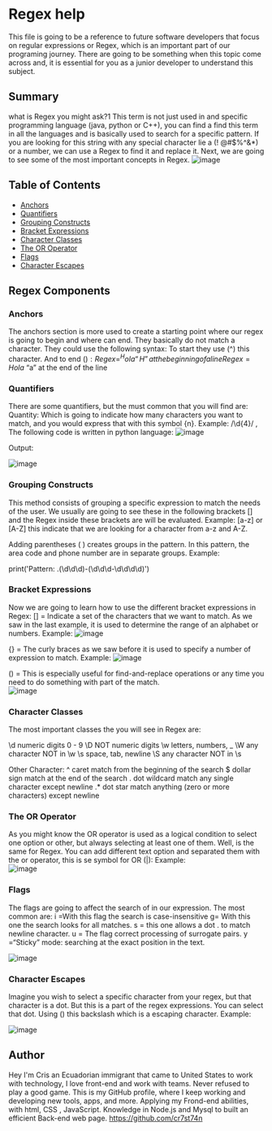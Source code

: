 # Regex help

This file is going to be a reference to future software developers that focus on regular expressions or Regex, which is an important part of our programing journey. There are going to be something when this topic come across and, it is essential for you as a junior developer to understand this subject. 

## Summary

what is Regex you might ask?1
This term is not just used in and specific programming language (java, python or C++), you can find a find this term in all the languages and is basically used to search for a specific pattern. If you are looking for this string with any special character lie a (! @#$%^&*) or a number, we can use a Regex to find it and replace it. Next, we are going to see some of the most important concepts in Regex.
![image](https://user-images.githubusercontent.com/34308684/184455047-6b768b7a-ebda-41ef-96cd-c5459c832f6f.png)

## Table of Contents

- [Anchors](#anchors)
- [Quantifiers](#quantifiers)
- [Grouping Constructs](#grouping-constructs)
- [Bracket Expressions](#bracket-expressions)
- [Character Classes](#character-classes)
- [The OR Operator](#the-or-operator)
- [Flags](#flags)
- [Character Escapes](#character-escapes)

## Regex Components

### Anchors

The anchors section is more used to create a starting point where our regex is going to begin and where can end. They basically do not match a character. 
They could use the following syntax: 
To start they use (^) this character. And to end ($):
Regex = ^Hola     “H” at the beginning of a line
Regex= Hola$      “a” at the end of the line


### Quantifiers

There are some quantifiers, but the must common that you will find are:
Quantity: Which is going to indicate how many characters you want to match, and you would express that with this symbol {n}. Example:
/\d{4}/ , The following code is written in python language:
 ![image](https://user-images.githubusercontent.com/34308684/184455119-09c725a8-92cf-441c-a9ab-cb9a6abf8103.png)

Output:

 ![image](https://user-images.githubusercontent.com/34308684/184455136-7b94e855-92b2-4a3a-ad2e-bddccfd78050.png)


### Grouping Constructs

This method consists of grouping a specific expression to match the needs of the user. We usually are going to see these in the following brackets [] and the Regex inside these brackets are will be evaluated.
Example: 
[a-z] or [A-Z] this indicate that we are looking for a character from a-z and A-Z.

Adding parentheses ( ) creates groups in the pattern. In this pattern, the area code and phone number are in separate groups. Example:

print('Pattern: .(\d\d\d)-(\d\d\d-\d\d\d\d)')

### Bracket Expressions

Now we are going to learn how to use the different bracket expressions in Regex:
[] = Indicate a set of the characters that we want to match. As we saw in the last example, it is used to determine the range of an alphabet or numbers.
Example:
 ![image](https://user-images.githubusercontent.com/34308684/184455216-57488d26-8713-43a6-9c0a-9caf2d7f83e6.png)

{} = The curly braces as we saw before it is used to specify a number of expression to match.
Example:
 ![image](https://user-images.githubusercontent.com/34308684/184455227-99ed3c46-f12d-4ae9-8182-730868d4698f.png)

() = This is especially useful for find-and-replace operations or any time you need to do something with part of the match.  
![image](https://user-images.githubusercontent.com/34308684/184455236-ec43ace8-5ed9-4cbd-b436-9bd71a6a16ff.png)

### Character Classes

The most important classes the you will see in Regex are:

\d		numeric digits 0 - 9
\D		NOT numeric digits
\w		letters, numbers, _
\W		any character NOT in \w
\s		space, tab, newline
\S		any character NOT in \s

Other Character:
^ 	caret			match from the beginning of the search
$ 	dollar sign		match at the end of the search
. 	dot wildcard		match any single character except newline
.*	dot star			match anything (zero or more characters) except newline

### The OR Operator

As you might know the OR operator is used as a logical condition to select one option or other, but always selecting at least one of them. Well, is the same for Regex. You can add different text option and separated them with the or operator, this is se symbol for OR  (|):
Example:  
![image](https://user-images.githubusercontent.com/34308684/184455246-16e8bf0e-9487-4190-a68e-b05385936918.png)


### Flags

The flags are going to affect the search of in our expression. The most common are: 
i =With this flag the search is case-insensitive
g= With this one the search looks for all matches.
s = this one allows a dot . to match newline character.
u = The flag correct processing of surrogate pairs. 
y =“Sticky” mode: searching at the exact position in the text.

![image](https://user-images.githubusercontent.com/34308684/184455255-05ba3d05-81d5-4dba-944c-b2e00bb6dc1c.png)

### Character Escapes

Imagine you wish to select a specific character from your regex, but that character is a dot.  But this is a part of the regex expressions. You can select that dot. Using (\) this backslash which is a escaping character. Example:

![image](https://user-images.githubusercontent.com/34308684/184455265-f32b698b-ad08-4249-bc82-4df03fb84b59.png)

## Author

Hey I'm Cris an Ecuadorian immigrant that came to United States to work with technology, I love front-end and work with teams. Never refused to play a good game.
This is my GitHub profile, where I keep working and developing new tools, apps, and more. Applying my Frond-end abilities, with html, CSS , JavaScript. Knowledge in Node.js and Mysql to built an efficient Back-end web page.
https://github.com/cr7st74n
